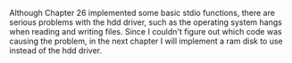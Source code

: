 Although Chapter 26 implemented some basic stdio functions, there are serious
problems with the hdd driver, such as the operating system hangs when reading
and writing files. Since I couldn't figure out which code was causing the
problem, in the next chapter I will implement a ram disk to use instead of
the hdd driver.